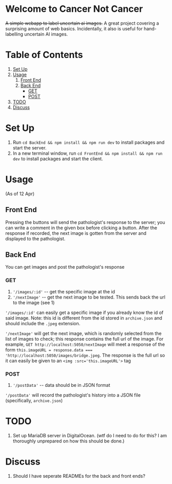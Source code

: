 # Welcome to Cancer Not Cancer
~~A simple webapp to label uncertain ai images.~~
A great project covering a surprising amount of web basics. Incidentally, it also is useful for hand-labelling uncertain AI images.

# Table of Contents
1. [Set Up](#set-up)
2. [Usage](#usage)
    1. [Front End](#front-end)
    2. [Back End](#back-end)
        * [GET](#get)
        * [POST](#post)
3. [TODO](#todo)
4. [Discuss](#discuss)

# Set Up
1. Run `cd BackEnd && npm install && npm run dev` to install packages and start the server.
2. In a new terminal window, run `cd FrontEnd && npm install && npm run dev` to install packages and start the client.

# Usage
(As of 12 Apr)

## Front End
Pressing the buttons will send the pathologist's response to the server; you can write a comment in the given box before clicking a button. After the response if recorded, the next image is gotten from the server and displayed to the pathologist.

## Back End
You can get images and post the pathologist's response

### GET
1. `'/images/:id'` -- get the specific image at the id
2. `'/nextImage'` -- get the next image to be tested. This sends back the url to the image (see 1)

`'/images/:id'` can easily get a specific image if you already know the id of said image. Note: this id is different from the id stored in `archive.json` and should include the `.jpeg` extension.

`'/nextImage'` will get the next image, which is randomly selected from the list of images to check; this response contains the full url of the image. For example, `GET http://localhost:5050/nextImage` will meet a response of the form `this.imageURL = response.data === 'http://localhost:5050/images/bridge.jpeg`. The response is the full url so it can easily be given to an `<img :src='this.imageURL'>` tag

### POST
1. `'/postData'` -- data should be in JSON format

`'/postData'` will record the pathologist's history into a JSON file (specifically, `archive.json`)

# TODO
1. Set up MariaDB server in DigitalOcean. (wtf do I need to do for this? I am thoroughly unprepared on how this should be done.)

# Discuss
1. Should I have seperate READMEs for the back and front ends?
